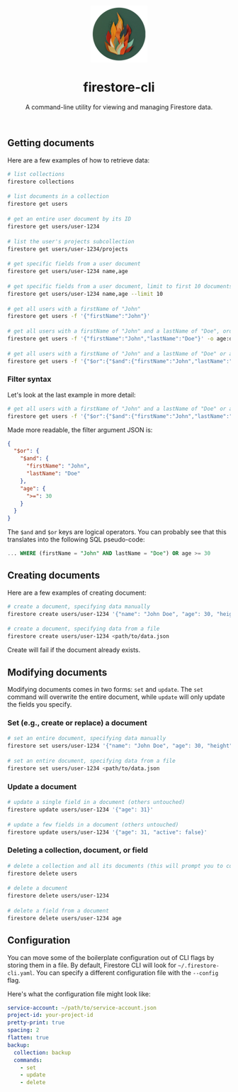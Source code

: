 <p align="center">
    <img width="128" src="icon.png" align="center" alt="Stash" />
    <h1 align="center">firestore-cli</h1>
    <p align="center">A command-line utility for viewing and managing Firestore data.</p>
    <p><br/></p>
</p>

## Getting documents
Here are a few examples of how to retrieve data:
```bash
# list collections
firestore collections

# list documents in a collection
firestore get users

# get an entire user document by its ID
firestore get users/user-1234

# list the user's projects subcollection
firestore get users/user-1234/projects

# get specific fields from a user document
firestore get users/user-1234 name,age

# get specific fields from a user document, limit to first 10 documents
firestore get users/user-1234 name,age --limit 10

# get all users with a firstName of "John"
firestore get users -f '{"firstName":"John"}'

# get all users with a firstName of "John" and a lastName of "Doe", ordered by age desc, then title asc
firestore get users -f '{"firstName":"John","lastName":"Doe"}' -o age:desc,title:asc

# get all users with a firstName of "John" and a lastName of "Doe" or an age >= 30
firestore get users -f '{"$or":{"$and":{"firstName":"John","lastName":"Doe"}},"age":{">=":30}}'
```

### Filter syntax
Let's look at the last example in more detail:
```bash
# get all users with a firstName of "John" and a lastName of "Doe" or an age >= 30
firestore get users -f '{"$or":{"$and":{"firstName":"John","lastName":"Doe"},"age":{">=":30}}}'
```

Made more readable, the filter argument JSON is:
```json
{
  "$or": {
    "$and": {
      "firstName": "John",
      "lastName": "Doe"
    },
    "age": {
      ">=": 30
    }
  }
}
```
The `$and` and `$or` keys are logical operators. You can probably see that this translates into the following SQL pseudo-code:
```sql
... WHERE (firstName = "John" AND lastName = "Doe") OR age >= 30
```

## Creating documents
Here are a few examples of creating document:
```bash
# create a document, specifying data manually
firestore create users/user-1234 '{"name": "John Doe", "age": 30, "height": 5.9, "active": true}'

# create a document, specifying data from a file
firestore create users/user-1234 <path/to/data.json
```
Create will fail if the document already exists.

## Modifying documents
Modifying documents comes in two forms: `set` and `update`. The `set` command will overwrite the entire document, while `update` will only update the fields you specify.

### Set (e.g., create or replace) a document
```bash
# set an entire document, specifying data manually
firestore set users/user-1234 '{"name": "John Doe", "age": 30, "height": 5.9, "active": false}'

# set an entire document, specifying data from a file
firestore set users/user-1234 <path/to/data.json
```

### Update a document
```bash
# update a single field in a document (others untouched)
firestore update users/user-1234 '{"age": 31}'

# update a few fields in a document (others untouched)
firestore update users/user-1234 '{"age": 31, "active": false}'
```

### Deleting a collection, document, or field
```bash
# delete a collection and all its documents (this will prompt you to confirm)
firestore delete users

# delete a document
firestore delete users/user-1234

# delete a field from a document
firestore delete users/user-1234 age
```

## Configuration
You can move some of the boilerplate configuration out of CLI flags by storing them in a file. By default, Firestore CLI will look for `~/.firestore-cli.yaml`. You can specify a different configuration file with the `--config` flag.

Here's what the configuration file might look like:
```yaml
service-account: ~/path/to/service-account.json
project-id: your-project-id
pretty-print: true
spacing: 2
flatten: true
backup:
  collection: backup
  commands:
    - set
    - update
    - delete
```